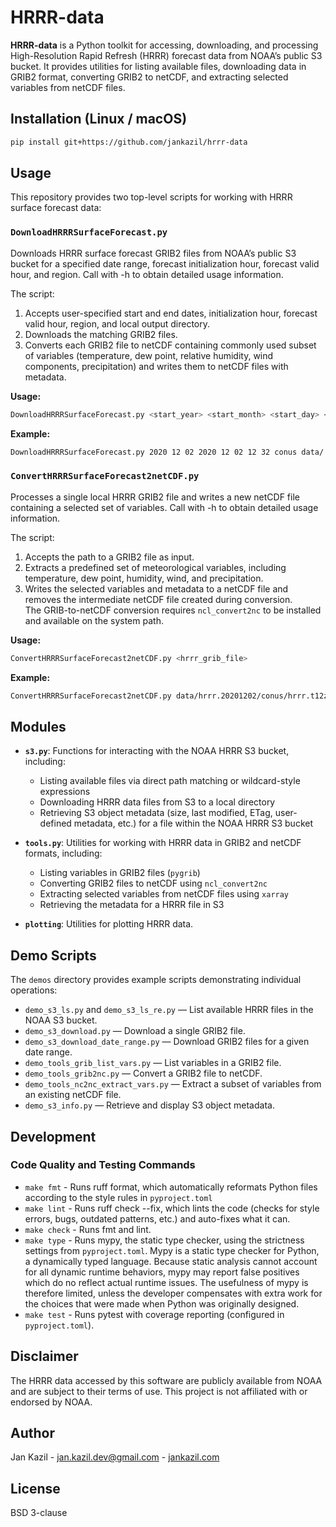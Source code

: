 # HRRR-data

**HRRR-data** is a Python toolkit for accessing, downloading, and processing High-Resolution Rapid Refresh (HRRR) forecast data from NOAA’s public S3 bucket. It provides utilities for listing available files, downloading data in GRIB2 format, converting GRIB2 to netCDF, and extracting selected variables from netCDF files.

## Installation (Linux / macOS)

```bash
pip install git+https://github.com/jankazil/hrrr-data
```

## Usage

This repository provides two top-level scripts for working with HRRR surface forecast data:

### **`DownloadHRRRSurfaceForecast.py`**  

  Downloads HRRR surface forecast GRIB2 files from NOAA’s public S3 bucket for a specified date range, forecast initialization hour, forecast valid hour, and region. Call with -h to obtain detailed usage information.  

  The script:  
  
  1. Accepts user-specified start and end dates, initialization hour, forecast valid hour, region, and local output directory.  
  2. Downloads the matching GRIB2 files.  
  3. Converts each GRIB2 file to netCDF containing commonly used subset of variables (temperature, dew point, relative humidity, wind components, precipitation) and writes them to netCDF files with metadata.  

**Usage:**  

```bash
DownloadHRRRSurfaceForecast.py <start_year> <start_month> <start_day> <end_year> <end_month> <end_day> <forecast_init_hour> <forecast_valid_hour> <hrrr_region> <data_dir>
```

**Example:**  

```bash
DownloadHRRRSurfaceForecast.py 2020 12 02 2020 12 02 12 32 conus data/
```

### **`ConvertHRRRSurfaceForecast2netCDF.py`**  

  Processes a single local HRRR GRIB2 file and writes a new netCDF file containing a selected set of variables. Call with -h to obtain detailed usage information.  

  The script:  
  
  1. Accepts the path to a GRIB2 file as input.  
  2. Extracts a predefined set of meteorological variables, including temperature, dew point, humidity, wind, and precipitation.  
  3. Writes the selected variables and metadata to a netCDF file and removes the intermediate netCDF file created during conversion.  
The GRIB-to-netCDF conversion requires `ncl_convert2nc` to be installed and available on the system path.  

**Usage:**  

```bash
ConvertHRRRSurfaceForecast2netCDF.py <hrrr_grib_file>
```

**Example:**  

```bash
ConvertHRRRSurfaceForecast2netCDF.py data/hrrr.20201202/conus/hrrr.t12z.wrfsfcf32.grib2
```

## Modules

- **`s3.py`**: Functions for interacting with the NOAA HRRR S3 bucket, including:
  - Listing available files via direct path matching or wildcard-style expressions
  - Downloading HRRR data files from S3 to a local directory
  - Retrieving S3 object metadata (size, last modified, ETag, user-defined metadata, etc.) for a file within the NOAA HRRR S3 bucket

- **`tools.py`**: Utilities for working with HRRR data in GRIB2 and netCDF formats, including:
  - Listing variables in GRIB2 files (`pygrib`)
  - Converting GRIB2 files to netCDF using `ncl_convert2nc`
  - Extracting selected variables from netCDF files using `xarray`
  - Retrieving the metadata for a HRRR file in S3

- **`plotting`**: Utilities for plotting HRRR data.

## Demo Scripts

The `demos` directory provides example scripts demonstrating individual operations:

- `demo_s3_ls.py` and `demo_s3_ls_re.py` — List available HRRR files in the NOAA S3 bucket.
- `demo_s3_download.py` — Download a single GRIB2 file.
- `demo_s3_download_date_range.py` — Download GRIB2 files for a given date range.
- `demo_tools_grib_list_vars.py` — List variables in a GRIB2 file.
- `demo_tools_grib2nc.py` — Convert a GRIB2 file to netCDF.
- `demo_tools_nc2nc_extract_vars.py` — Extract a subset of variables from an existing netCDF file.
- `demo_s3_info.py` — Retrieve and display S3 object metadata.

## Development

### Code Quality and Testing Commands

- `make fmt` - Runs ruff format, which automatically reformats Python files according to the style rules in `pyproject.toml`
- `make lint` - Runs ruff check --fix, which lints the code (checks for style errors, bugs, outdated patterns, etc.) and auto-fixes what it can.
- `make check` - Runs fmt and lint.
- `make type` - Runs mypy, the static type checker, using the strictness settings from `pyproject.toml`. Mypy is a static type checker for Python, a dynamically typed language. Because static analysis cannot account for all dynamic runtime behaviors, mypy may report false positives which do no reflect actual runtime issues. The usefulness of mypy is therefore limited, unless the developer compensates with extra work for the choices that were made when Python was originally designed.
- `make test` - Runs pytest with coverage reporting (configured in `pyproject.toml`).

## Disclaimer

The HRRR data accessed by this software are publicly available from NOAA and are subject to their terms of use. This project is not affiliated with or endorsed by NOAA.

## Author
Jan Kazil - jan.kazil.dev@gmail.com - [jankazil.com](https://jankazil.com)  

## License

BSD 3-clause

